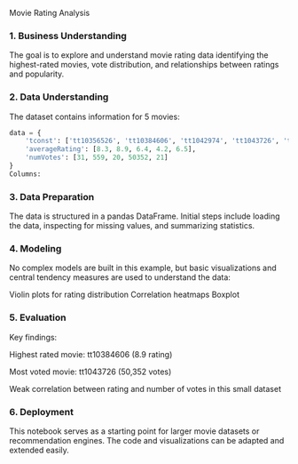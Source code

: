 Movie Rating Analysis
### 1. Business Understanding
The goal is to explore and understand movie rating data identifying the highest-rated movies, vote distribution, and relationships between ratings and popularity.

### 2. Data Understanding
The dataset contains information for 5 movies:

```python
data = {
    'tconst': ['tt10356526', 'tt10384606', 'tt1042974', 'tt1043726', 'tt1060240'],
    'averageRating': [8.3, 8.9, 6.4, 4.2, 6.5],
    'numVotes': [31, 559, 20, 50352, 21]
}
Columns:

```

### 3. Data Preparation
The data is structured in a pandas DataFrame. Initial steps include loading the data, inspecting for missing values, and summarizing statistics.

### 4. Modeling
No complex models are built in this example, but basic visualizations and central tendency measures are used to understand the data:

Violin plots for rating distribution
Correlation heatmaps
Boxplot
### 5. Evaluation
Key findings:

Highest rated movie: tt10384606 (8.9 rating)

Most voted movie: tt1043726 (50,352 votes)

Weak correlation between rating and number of votes in this small dataset

### 6. Deployment
This notebook serves as a starting point for larger movie datasets or recommendation engines. The code and visualizations can be adapted and extended easily.



